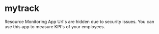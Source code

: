 # mytrack
Resource Monitoring App
Url's are hidden due to security issues.
You can use this app to measure KPI's of your employees.
